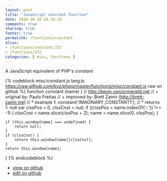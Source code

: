 ```yaml
---
layout: post
title: "JavaScript constant function"
date: 2010-10-10 10:10:10
comments: true
sharing: true
footer: true
permalink: /functions/constant
alias:
- /functions/constant:372
- /functions/372
categories: [ misc, functions ]
---
```

A JavaScript equivalent of PHP's constant
<!-- more -->
{% codeblock misc/constant.js lang:js https://raw.github.com/kvz/phpjs/master/functions/misc/constant.js raw on github %}
function constant (name) {
    // http://kevin.vanzonneveld.net
    // +   original by: Paulo Freitas
    // +   improved by: Brett Zamir (http://brett-zamir.me)
    // *     example 1: constant('IMAGINARY_CONSTANT1');
    // *     returns 1: null
    var clssPos = 0,
        clssCnst = null;
    if ((clssPos = name.indexOf('::')) !== -1) {
        clssCnst = name.slice(clssPos + 2);
        name = name.slice(0, clssPos);
    }

    if (this.window[name] === undefined) {
        return null;
    }
    if (clssCnst) {
        return this.window[name][clssCnst];
    }
    return this.window[name];
}
{% endcodeblock %}
<ul>
 <li><a href="https://github.com/kvz/phpjs/blob/master/functions/misc/constant.js">view on github</a></li>
 <li><a href="https://github.com/kvz/phpjs/edit/master/functions/misc/constant.js">edit on github</a></li>
</ul>
